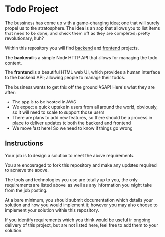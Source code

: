# Todo Project

The bussiness has come up with a game-changing idea; one that will surely propel us to the stratosphere.
The idea is an app that allows you to list items that need to be done, and check them off as they are completed; pretty revolutionary, huh?

Within this repository you will find [backend](./backend) and [frontend](./frontend) projects.

The **backend** is a simple Node HTTP API that allows for managing the todo content.

The **frontend** is a beautiful HTML web UI, which provides a human interface to the backend API; allowing people to manage their todos.

The business wants to get this off the ground ASAP! Here's what they are after:

* The app is to be hosted in AWS
* We expect a quick uptake in users from all around the world, obviously, so it will need to scale to support those users
* There are plans to add new features, so there should be a process in place to deliver updates to both the backend and frontend
* We move fast here! So we need to know if things go wrong

## Instructions

Your job is to design a solution to meet the above requirements. 

You are encouraged to fork this repository and make any updates required to achieve the above.

The tools and technologies you use are totally up to you, the only requirements are listed above, as well as any information you might take from the job posting.

At a bare minimum, you should submit documentation which details your solution and how you would implement it; however you may also choose to implement your solution within this repository.

If you identify requirements which you think would be useful in ongoing delivery of this project, but are not listed here, feel free to add them to your solution.